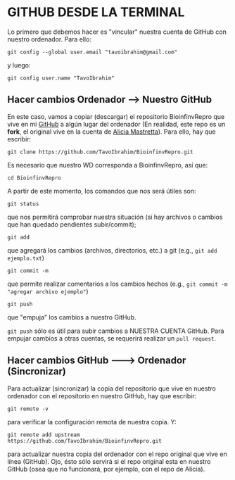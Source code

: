 # GITHUB DESDE LA TERMINAL

Lo primero que debemos hacer es "vincular" nuestra cuenta de GitHub con nuestro ordenador. Para ello:

`git config --global user.email "tavoibrahim@gmail.com"`

y luego:

`git config user.name "TavoIbrahim"`

## Hacer cambios Ordenador --> Nuestro GitHub

En este caso, vamos a copiar (descargar) el repositorio BioinfinvRepro que vive en mi [GitHub](https://github.com/TavoIbrahim) a algún lugar del ordenador (En realidad, este repo es un **fork**, el original vive en la cuenta de [Alicia Mastretta](https://github.com/AliciaMstt)). Para ello, hay que escribir:

`git clone https://github.com/TavoIbrahim/BioinfinvRepro.git`

Es necesario que nuestro WD corresponda a BioinfinvRepro, así que:

`cd BioinfinvRepro`

A partir de este momento, los comandos que nos será útiles son: 

`git status`

que nos permitirá comprobar nuestra situación (si hay archivos o cambios que han quedado pendientes subir/commit);

`git add`

que agregará los cambios (archivos, directorios, etc.) a git (e.g., `git add ejemplo.txt`) 

`git commit -m`

que permite realizar comentarios a los cambios hechos (e.g., `git commit -m "agregar archivo ejemplo"`) 

`git push` 

que "empuja" los cambios a nuestro GitHub. 

`git push` sólo es útil para subir cambios a NUESTRA CUENTA GitHub. Para empujar cambios a otras cuentas, se requerirá realizar un `pull request`.

## Hacer cambios GitHub ---> Ordenador (Sincronizar)

Para actualizar (sincronizar) la copia del repositorio que vive en nuestro ordenador con el repositorio en nuestro GitHub, hay que escribir:

`git remote -v` 

para verificar la configuración remota de nuestra copia. Y:

`git remote add upstream https://github.com/TavoIbrahim/BioinfinvRepro.git`

para actualizar nuestra copia del ordenador con el repo original que vive en línea (GitHub). Ojo, ésto sólo servirá si el repo original esta en nuestro GitHub (osea que no funcionará, por ejemplo, con el repo de Alicia).
